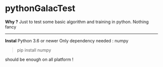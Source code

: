# pythonGalacTest

**Why ?**
Just to test some basic algorithm and training in python. 
Nothing fancy

----
**Instal**
Python 3.6 or newer 
Only dependency needed : numpy

> pip install numpy

should be enough on all platform !
